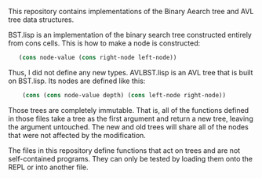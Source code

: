 This repository contains implementations of the Binary Aearch tree and AVL tree
data structures.

BST.lisp is an implementation of the binary search tree constructed 
entirely from cons cells.  This is how to make a node is constructed:

 ````lisp
    (cons node-value (cons right-node left-node))
````

Thus, I did not define any new types.  AVLBST.lisp is an AVL tree that 
is built on BST.lisp.  Its nodes are defined like this: 

````lisp
    (cons (cons node-value depth) (cons left-node right-node))
````

Those trees are completely immutable.  That is, all of the functions defined in those
files take a tree as the first argument and return a new tree, leaving the argument untouched.
The new and old trees will share all of the nodes that were not affected by the modification.

The files in this repository define functions that act on trees and are not self-contained
programs.  They can only be tested by loading them onto the REPL or into another file.

